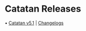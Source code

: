 # Catatan Releases
• [Catatan v5.1](https://github.com/FrogasQ/Catatan/releases/tag/5.1) | [Changelogs](https://github.com/FrogasQ/Catatan/blob/main/changelogs-1.5.md)
